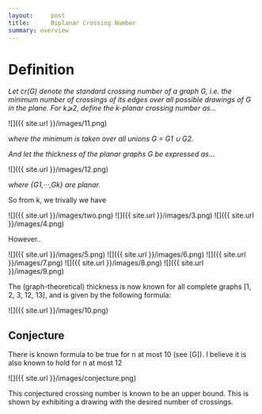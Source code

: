 ```yaml
---
layout:     post
title:      Biplanar Crossing Number
summary: overview
---
```


# Definition

_Let cr(G) denote the standard crossing number of a graph G, i.e. the minimum number of crossings of its edges over all possible drawings of G in the plane. For k⩾2, define the k-planar crossing number as..._

![]({{ site.url }}/images/11.png)

_where the minimum is taken over all unions G = G1 ∪ G2._

_And let the thickness of the planar graphs G be expressed as..._

![]({{ site.url }}/images/12.png)

_where {G1,···,Gk} are planar._

So from k, we trivally we have

![]({{ site.url }}/images/two.png)
![]({{ site.url }}/images/3.png)
![]({{ site.url }}/images/4.png)

However..

![]({{ site.url }}/images/5.png)
![]({{ site.url }}/images/6.png)
![]({{ site.url }}/images/7.png)
![]({{ site.url }}/images/8.png)
![]({{ site.url }}/images/9.png)

The (graph-theoretical) thickness is now known for all complete graphs [1,
2, 3, 12, 13], and is given by the following formula:

![]({{ site.url }}/images/10.png)

## Conjecture
There is known formula to be true for n at most 10 (see [G]). I believe it is also known to hold for n at most 12

![]({{ site.url }}/images/conjecture.png)

This conjectured crossing number is known to be an upper bound. This is shown by exhibiting a drawing with the desired number of crossings.
